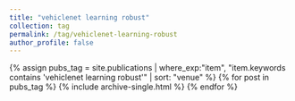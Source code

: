 ```yaml
---
title: "vehiclenet learning robust"
collection: tag
permalink: /tag/vehiclenet-learning-robust
author_profile: false
---
```

{% assign pubs_tag = site.publications | where_exp:"item", "item.keywords contains 'vehiclenet learning robust'" | sort: "venue" %}
{% for post in pubs_tag %}
  {% include archive-single.html %}
{% endfor %}